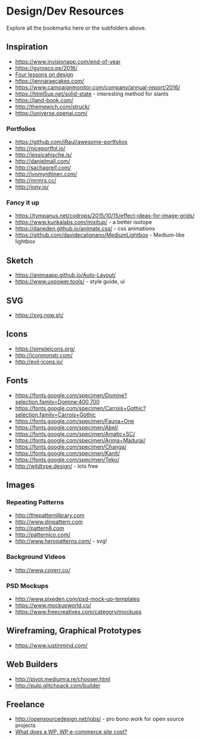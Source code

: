 # Design/Dev Resources

Explore all the bookmarks here or the subfolders above.

## Inspiration

- https://www.invisionapp.com/end-of-year
- https://gyrosco.pe/2016/
- [Four lessons on design](https://blog.prototypr.io/a-designers-four-lessons-on-design-acd8b9080170#.fr1ig9lok)
- https://jennaraecakes.com/
- https://www.campaignmonitor.com/company/annual-report/2016/
- https://html5up.net/solid-state - interesting method for slants
- https://land-book.com/
- http://themewich.com/struck/
- https://universe.openai.com/

### Portfolios

- https://github.com/iRaul/awesome-portfolios
- http://niceportfol.io/
- http://jessicahische.is/
- http://danielmall.com/
- http://sachagreif.com/
- http://ivomynttinen.com/
- http://mrmrs.cc/
- http://jony.io/

### Fancy it up

- https://tympanus.net/codrops/2015/10/15/effect-ideas-for-image-grids/
- https://www.kunkalabs.com/mixitup/ - a better isotope
- https://daneden.github.io/animate.css/ - css animations
- https://github.com/davidecalignano/MediumLightbox - Medium-like lightbox

## Sketch

- https://animaapp.github.io/Auto-Layout/
- https://www.uxpower.tools/ - style guide, ui

## SVG

- https://xvg.now.sh/

## Icons

- https://simpleicons.org/
- http://iconmonstr.com/
- http://evil-icons.io/

## Fonts

- https://fonts.google.com/specimen/Domine?selection.family=Domine:400,700
- https://fonts.google.com/specimen/Carrois+Gothic?selection.family=Carrois+Gothic
- https://fonts.google.com/specimen/Fauna+One
- https://fonts.google.com/specimen/Abel/
- https://fonts.google.com/specimen/Amatic+SC/
- https://fonts.google.com/specimen/Arima+Madurai/
- https://fonts.google.com/specimen/Changa/
- https://fonts.google.com/specimen/Kanit/
- https://fonts.google.com/specimen/Teko/
- http://wildtype.design/ - lots free

## Images

### Repeating Patterns

- http://thepatternlibrary.com
- http://www.dinpattern.com
- http://pattern8.com
- http://patternico.com/
- http://www.heropatterns.com/ - svg!

### Background Videos

- http://www.coverr.co/

### PSD Mockups

- http://www.pixeden.com/psd-mock-up-templates
- https://www.mockupworld.co/
- https://www.freecreatives.com/category/mockups

## Wireframing, Graphical Prototypes

- https://www.justinmind.com/

## Web Builders

- http://pivot.mediumra.re/chooser.html
- http://pulp.glitchpack.com/builder


## Freelance

- http://opensourcedesign.net/jobs/ - pro bono work for open source projects
- [What does a WP, WP e-commerce site cost?](https://codeable.io/wordpress-website-ecommerce-cost/?utm_source=designernews)

